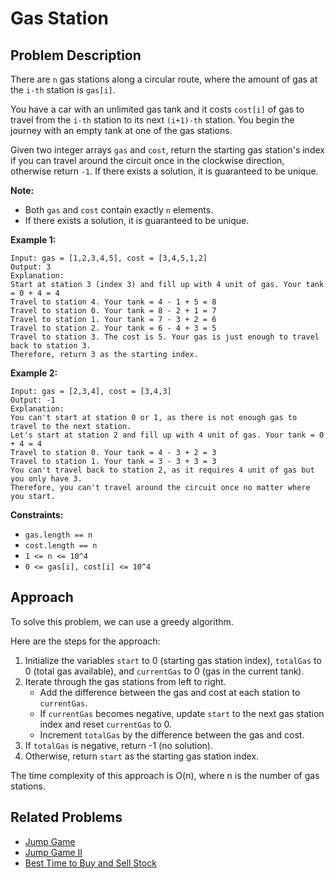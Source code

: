 # Gas Station

## Problem Description

There are `n` gas stations along a circular route, where the amount of gas at the `i-th` station is `gas[i]`.

You have a car with an unlimited gas tank and it costs `cost[i]` of gas to travel from the `i-th` station to its next `(i+1)-th` station. You begin the journey with an empty tank at one of the gas stations.

Given two integer arrays `gas` and `cost`, return the starting gas station's index if you can travel around the circuit once in the clockwise direction, otherwise return `-1`. If there exists a solution, it is guaranteed to be unique.

**Note:**

- Both `gas` and `cost` contain exactly `n` elements.
- If there exists a solution, it is guaranteed to be unique.

**Example 1:**

```
Input: gas = [1,2,3,4,5], cost = [3,4,5,1,2]
Output: 3
Explanation:
Start at station 3 (index 3) and fill up with 4 unit of gas. Your tank = 0 + 4 = 4
Travel to station 4. Your tank = 4 - 1 + 5 = 8
Travel to station 0. Your tank = 8 - 2 + 1 = 7
Travel to station 1. Your tank = 7 - 3 + 2 = 6
Travel to station 2. Your tank = 6 - 4 + 3 = 5
Travel to station 3. The cost is 5. Your gas is just enough to travel back to station 3.
Therefore, return 3 as the starting index.
```


**Example 2:**

```
Input: gas = [2,3,4], cost = [3,4,3]
Output: -1
Explanation:
You can't start at station 0 or 1, as there is not enough gas to travel to the next station.
Let's start at station 2 and fill up with 4 unit of gas. Your tank = 0 + 4 = 4
Travel to station 0. Your tank = 4 - 3 + 2 = 3
Travel to station 1. Your tank = 3 - 3 + 3 = 3
You can't travel back to station 2, as it requires 4 unit of gas but you only have 3.
Therefore, you can't travel around the circuit once no matter where you start.
```


**Constraints:**

- `gas.length == n`
- `cost.length == n`
- `1 <= n <= 10^4`
- `0 <= gas[i], cost[i] <= 10^4`

## Approach

To solve this problem, we can use a greedy algorithm.

Here are the steps for the approach:

1. Initialize the variables `start` to 0 (starting gas station index), `totalGas` to 0 (total gas available), and `currentGas` to 0 (gas in the current tank).
2. Iterate through the gas stations from left to right.
    - Add the difference between the gas and cost at each station to `currentGas`.
    - If `currentGas` becomes negative, update `start` to the next gas station index and reset `currentGas` to 0.
    - Increment `totalGas` by the difference between the gas and cost.
3. If `totalGas` is negative, return -1 (no solution).
4. Otherwise, return `start` as the starting gas station index.

The time complexity of this approach is O(n), where n is the number of gas stations.

## Related Problems

- [Jump Game](https://leetcode.com/problems/jump-game/)
- [Jump Game II](https://leetcode.com/problems/jump-game-ii/)
- [Best Time to Buy and Sell Stock](https://leetcode.com/problems/best-time-to-buy-and-sell-stock/)
